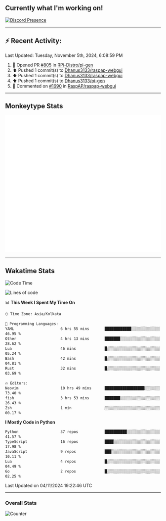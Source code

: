## Currently what I'm working on!
[![Discord Presence](https://lanyard.cnrad.dev/api/534981034400284712)](https://discord.com/users/534981034400284712)

---

## :zap: Recent Activity:
<!--RECENT_ACTIVITY:last_update-->
Last Updated: Tuesday, November 5th, 2024, 6:08:59 PM
<!--RECENT_ACTIVITY:last_update_end-->
<!--RECENT_ACTIVITY:start-->
1. 💪 Opened PR [#805](https://github.com/RPi-Distro/pi-gen/pull/805) in [RPi-Distro/pi-gen](https://github.com/RPi-Distro/pi-gen)<br>
2. ⬆️ Pushed 1 commit(s) to [Dhanus3133/raspap-webgui](https://github.com/Dhanus3133/raspap-webgui)<br>
3. ⬆️ Pushed 1 commit(s) to [Dhanus3133/raspap-webgui](https://github.com/Dhanus3133/raspap-webgui)<br>
4. ⬆️ Pushed 1 commit(s) to [Dhanus3133/pi-gen](https://github.com/Dhanus3133/pi-gen)<br>
5. 💬 Commented on [#1690](https://github.com/RaspAP/raspap-webgui/pull/1690#issuecomment-2453090142) in [RaspAP/raspap-webgui](https://github.com/RaspAP/raspap-webgui)<br>
<!--RECENT_ACTIVITY:end-->

---

## Monkeytype Stats
<a href="https://monkeytype.com/profile/dhanus">
  <img src="https://raw.githubusercontent.com/Dhanus3133/Dhanus3133/monkeytype/monkeytype-lb.svg" alt="Monkeytype Profile" />
</a>

---

## Wakatime Stats
<!--START_SECTION:waka-->
![Code Time](http://img.shields.io/badge/Code%20Time-2%2C321%20hrs%206%20mins-blue)

![Lines of code](https://img.shields.io/badge/From%20Hello%20World%20I%27ve%20Written-6.2%20million%20lines%20of%20code-blue)

📊 **This Week I Spent My Time On** 

```text
🕑︎ Time Zone: Asia/Kolkata

💬 Programming Languages: 
YAML                     6 hrs 55 mins       ████████████░░░░░░░░░░░░░   46.95 % 
Other                    4 hrs 13 mins       ███████░░░░░░░░░░░░░░░░░░   28.62 % 
Lua                      46 mins             █░░░░░░░░░░░░░░░░░░░░░░░░   05.24 % 
Bash                     42 mins             █░░░░░░░░░░░░░░░░░░░░░░░░   04.81 % 
Rust                     32 mins             █░░░░░░░░░░░░░░░░░░░░░░░░   03.69 % 

🔥 Editors: 
Neovim                   10 hrs 49 mins      ██████████████████░░░░░░░   73.40 % 
fish                     3 hrs 53 mins       ███████░░░░░░░░░░░░░░░░░░   26.43 % 
Zsh                      1 min               ░░░░░░░░░░░░░░░░░░░░░░░░░   00.17 % 
```

**I Mostly Code in Python** 

```text
Python                   37 repos            ██████████░░░░░░░░░░░░░░░   41.57 % 
TypeScript               16 repos            ████░░░░░░░░░░░░░░░░░░░░░   17.98 % 
JavaScript               9 repos             ███░░░░░░░░░░░░░░░░░░░░░░   10.11 % 
Lua                      4 repos             █░░░░░░░░░░░░░░░░░░░░░░░░   04.49 % 
Go                       2 repos             █░░░░░░░░░░░░░░░░░░░░░░░░   02.25 % 
```




 Last Updated on 04/11/2024 19:22:46 UTC
<!--END_SECTION:waka-->
---

### Overall Stats

<img src="https://moe-counter.glitch.me/get/@Dhanus3133?theme=asoul" alt="Counter" />
